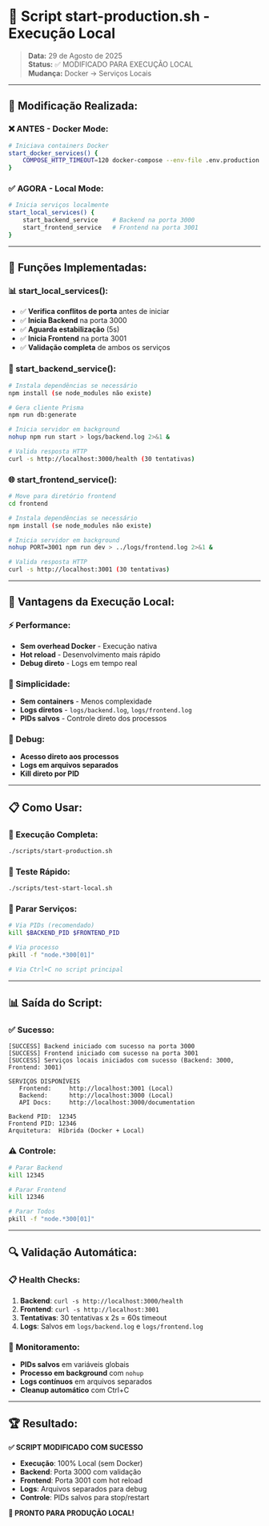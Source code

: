 # 🚀 **Script start-production.sh - Execução Local**

> **Data:** 29 de Agosto de 2025  
> **Status:** ✅ MODIFICADO PARA EXECUÇÃO LOCAL  
> **Mudança:** Docker → Serviços Locais

---

## 🎯 **Modificação Realizada:**

### **❌ ANTES - Docker Mode:**
```bash
# Iniciava containers Docker
start_docker_services() {
    COMPOSE_HTTP_TIMEOUT=120 docker-compose --env-file .env.production up -d postgres redis chromadb clickhouse n8n waha nginx pgladmin
}
```

### **✅ AGORA - Local Mode:**
```bash
# Inicia serviços localmente
start_local_services() {
    start_backend_service    # Backend na porta 3000
    start_frontend_service   # Frontend na porta 3001
}
```

---

## 🔧 **Funções Implementadas:**

### **📊 start_local_services():**
- ✅ **Verifica conflitos de porta** antes de iniciar
- ✅ **Inicia Backend** na porta 3000
- ✅ **Aguarda estabilização** (5s)
- ✅ **Inicia Frontend** na porta 3001  
- ✅ **Validação completa** de ambos os serviços

### **🔧 start_backend_service():**
```bash
# Instala dependências se necessário
npm install (se node_modules não existe)

# Gera cliente Prisma
npm run db:generate

# Inicia servidor em background
nohup npm run start > logs/backend.log 2>&1 &

# Valida resposta HTTP
curl -s http://localhost:3000/health (30 tentativas)
```

### **🌐 start_frontend_service():**
```bash
# Move para diretório frontend
cd frontend

# Instala dependências se necessário  
npm install (se node_modules não existe)

# Inicia servidor em background
nohup PORT=3001 npm run dev > ../logs/frontend.log 2>&1 &

# Valida resposta HTTP
curl -s http://localhost:3001 (30 tentativas)
```

---

## 🎯 **Vantagens da Execução Local:**

### **⚡ Performance:**
- **Sem overhead Docker** - Execução nativa
- **Hot reload** - Desenvolvimento mais rápido
- **Debug direto** - Logs em tempo real

### **🔧 Simplicidade:**
- **Sem containers** - Menos complexidade
- **Logs diretos** - `logs/backend.log`, `logs/frontend.log`
- **PIDs salvos** - Controle direto dos processos

### **🐛 Debug:**
- **Acesso direto aos processos**
- **Logs em arquivos separados**
- **Kill direto por PID**

---

## 📋 **Como Usar:**

### **🚀 Execução Completa:**
```bash
./scripts/start-production.sh
```

### **🧪 Teste Rápido:**
```bash
./scripts/test-start-local.sh
```

### **🛑 Parar Serviços:**
```bash
# Via PIDs (recomendado)
kill $BACKEND_PID $FRONTEND_PID

# Via processo
pkill -f "node.*300[01]"

# Via Ctrl+C no script principal
```

---

## 📊 **Saída do Script:**

### **✅ Sucesso:**
```
[SUCCESS] Backend iniciado com sucesso na porta 3000
[SUCCESS] Frontend iniciado com sucesso na porta 3001  
[SUCCESS] Serviços locais iniciados com sucesso (Backend: 3000, Frontend: 3001)

SERVIÇOS DISPONÍVEIS
   Frontend:     http://localhost:3001 (Local)
   Backend:      http://localhost:3000 (Local)
   API Docs:     http://localhost:3000/documentation

Backend PID:  12345
Frontend PID: 12346
Arquitetura:  Híbrida (Docker + Local)
```

### **⚠️ Controle:**
```bash
# Parar Backend
kill 12345

# Parar Frontend  
kill 12346

# Parar Todos
pkill -f "node.*300[01]"
```

---

## 🔍 **Validação Automática:**

### **📋 Health Checks:**
1. **Backend**: `curl -s http://localhost:3000/health`
2. **Frontend**: `curl -s http://localhost:3001`
3. **Tentativas**: 30 tentativas x 2s = 60s timeout
4. **Logs**: Salvos em `logs/backend.log` e `logs/frontend.log`

### **🎯 Monitoramento:**
- **PIDs salvos** em variáveis globais
- **Processo em background** com `nohup`
- **Logs contínuos** em arquivos separados
- **Cleanup automático** com Ctrl+C

---

## 🏆 **Resultado:**

**✅ SCRIPT MODIFICADO COM SUCESSO**
- **Execução**: 100% Local (sem Docker)
- **Backend**: Porta 3000 com validação
- **Frontend**: Porta 3001 com hot reload
- **Logs**: Arquivos separados para debug
- **Controle**: PIDs salvos para stop/restart

**🎯 PRONTO PARA PRODUÇÃO LOCAL!**